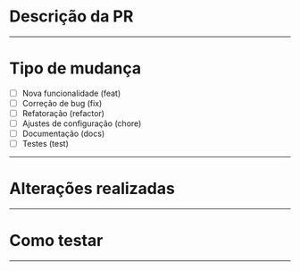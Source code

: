 # Descrição da PR

<!--
Descreva de forma objetiva o que foi implementado ou alterado.
-->

---

# Tipo de mudança

- [ ] Nova funcionalidade (feat)
- [ ] Correção de bug (fix)
- [ ] Refatoração (refactor)
- [ ] Ajustes de configuração (chore)
- [ ] Documentação (docs)
- [ ] Testes (test)

---

# Alterações realizadas

<!--
Liste as principais mudanças deste PR. Exemplo:
- Adiciona configuração inicial do TypeScript
- Cria estrutura base com Express e rota /health
- Configura Dockerfile e docker-compose
-->

---

# Como testar

<!--
Passos sugeridos para validar esta PR:

1. Estar executando o projeto com o docker:
docker compose up -d

2. Acessar o navegador ou Insomnia/Postman:
http://localhost:3000/health
-->

---